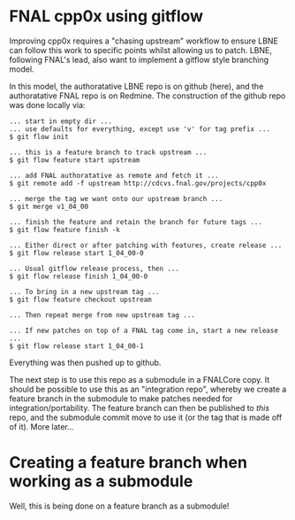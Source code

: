 FNAL cpp0x using gitflow
========================
Improving cpp0x requires a "chasing upstream" workflow to ensure LBNE
can follow this work to specific points whilst allowing us to patch.
LBNE, following FNAL's lead, also want to implement a gitflow style
branching model.

In this model, the authoratative LBNE repo is on github (here), and the
authoratative FNAL repo is on Redmine. The construction of the github
repo was done locally via:

```
... start in empty dir ...
... use defaults for everything, except use 'v' for tag prefix ...
$ git flow init

... this is a feature branch to track upstream ...
$ git flow feature start upstream

... add FNAL authoratative as remote and fetch it ...
$ git remote add -f upstream http://cdcvs.fnal.gov/projects/cpp0x

... merge the tag we want onto our upstream branch ...
$ git merge v1_04_00

... finish the feature and retain the branch for future tags ...
$ git flow feature finish -k

... Either direct or after patching with features, create release ...
$ git flow release start 1_04_00-0

... Usual gitflow release process, then ...
$ git flow release finish 1_04_00-0

... To bring in a new upstream tag ...
$ git flow feature checkout upstream

... Then repeat merge from new upstream tag ...

... If new patches on top of a FNAL tag come in, start a new release ...
$ git flow release start 1_04_00-1
```

Everything was then pushed up to github.

The next step is to use this repo as a submodule in a FNALCore copy.
It should be possible to use this as an "integration repo", whereby
we create a feature branch in the submodule to make patches needed
for integration/portability. The feature branch can then be published
to *this* repo, and the submodule commit move to use it (or the tag
that is made off of it). More later...

# Creating a feature branch when working as a submodule
Well, this is being done on a feature branch as a submodule!

